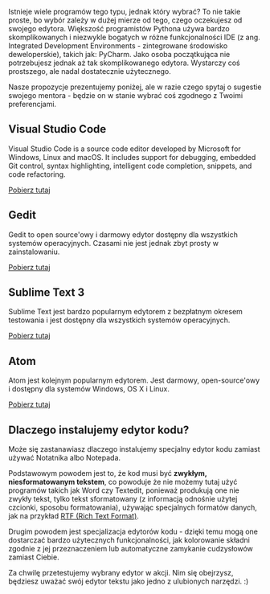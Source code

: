 Istnieje wiele programów tego typu, jednak który wybrać? To nie takie proste, bo wybór zależy w dużej mierze od tego, czego oczekujesz od swojego edytora. Większość programistów Pythona używa bardzo skomplikowanych i niezwykle bogatych w różne funkcjonalności IDE (z ang. Integrated Development Environments - zintegrowane środowisko deweloperskie), takich jak: PyCharm. Jako osoba początkująca nie potrzebujesz jednak aż tak skomplikowanego edytora. Wystarczy coś prostszego, ale nadal dostatecznie użytecznego.

Nasze propozycje prezentujemy poniżej, ale w razie czego spytaj o sugestie swojego mentora - będzie on w stanie wybrać coś zgodnego z Twoimi preferencjami.

## Visual Studio Code

Visual Studio Code is a source code editor developed by Microsoft for Windows, Linux and macOS. It includes support for debugging, embedded Git control, syntax highlighting, intelligent code completion, snippets, and code refactoring.

[Pobierz tutaj](https://code.visualstudio.com/)

## Gedit

Gedit to open source'owy i darmowy edytor dostępny dla wszystkich systemów operacyjnych. Czasami nie jest jednak zbyt prosty w zainstalowaniu.

[Pobierz tutaj](https://wiki.gnome.org/Apps/Gedit#Download)

## Sublime Text 3

Sublime Text jest bardzo popularnym edytorem z bezpłatnym okresem testowania i jest dostępny dla wszystkich systemów operacyjnych.

[Pobierz tutaj](https://www.sublimetext.com/3)

## Atom

Atom jest kolejnym popularnym edytorem. Jest darmowy, open-source'owy i dostępny dla systemów Windows, OS X i Linux.

[Pobierz tutaj](https://atom.io/)

## Dlaczego instalujemy edytor kodu?

Może się zastanawiasz dlaczego instalujemy specjalny edytor kodu zamiast używać Notatnika albo Notepada.

Podstawowym powodem jest to, że kod musi być **zwykłym, niesformatowanym tekstem**, co powoduje że nie możemy tutaj użyć programów takich jak Word czy Textedit, ponieważ produkują one nie zwykły tekst, tylko tekst sformatowany (z informacją odnośnie użytej czcionki, sposobu formatowania), używając specjalnych formatów danych, jak na przykład [RTF (Rich Text Format)](https://en.wikipedia.org/wiki/Rich_Text_Format).

Drugim powodem jest specjalizacja edytorów kodu - dzięki temu mogą one dostarczać bardzo użytecznych funkcjonalności, jak kolorowanie składni zgodnie z jej przeznaczeniem lub automatyczne zamykanie cudzysłowów zamiast Ciebie.

Za chwilę przetestujemy wybrany edytor w akcji. Nim się obejrzysz, będziesz uważać swój edytor tekstu jako jedno z ulubionych narzędzi. :)